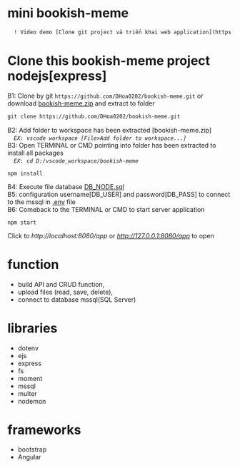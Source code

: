 # mini bookish-meme
```diff
  ! Video demo [Clone git project và triển khai web application](https://youtu.be/YkTWRHM7alo)
```
# Clone this bookish-meme project nodejs[express]
  B1: Clone by git `https://github.com/DHoa0202/bookish-meme.git` or download [bookish-meme.zip](../../archive/refs/heads/main.zip) and extract to folder<br/>
```diff
git clone https://github.com/DHoa0202/bookish-meme.git
```
  B2: Add folder to workspace has been extracted [bookish-meme.zip]<br/>
  &emsp;*`EX: vscode workspace [File>Add folder to workspace...]`*<br/>
  B3: Open TERMINAL or CMD pointing into folder has been extracted to install all packages<br/>
  &emsp;*`EX: cd D:/vscode_workspace/bookish-meme`*<br/>
```
npm install
```
  B4: Execute file database [DB_NODE.sql](./DB_NODE.sql)<br/>
  B5: configuration username[DB_USER] and password[DB_PASS] to connect to the mssql in [.env](./.env) file<br/>
  B6: Comeback to the TERMINAL or CMD to start server application<br/>
```
npm start
```
Click to *http://localhost:8080/app* or *http://127.0.0.1:8080/app* to open

# function
  - build API and CRUD function,
  - upload files (read, save, delete),
  - connect to database mssql(SQL Server)

# libraries
  - dotenv
  - ejs
  - express
  - fs
  - moment
  - mssql
  - multer
  - nodemon

# frameworks
  - bootstrap
  - Angular
